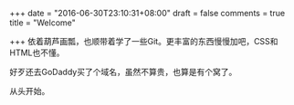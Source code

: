 +++
date = "2016-06-30T23:10:31+08:00"
draft = false
comments = true
title = "Welcome"


+++
依着葫芦画瓢，也顺带着学了一些Git。更丰富的东西慢慢加吧，CSS和HTML也不懂。

好歹还去GoDaddy买了个域名，虽然不算贵，也算是有个窝了。

从头开始。
